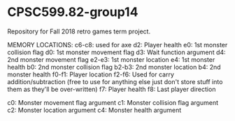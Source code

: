 # CPSC599.82-group14
Repository for Fall 2018 retro games term project.

MEMORY LOCATIONS:
c6-c8: used for axe 
d2: Player health
e0: 1st monster collision flag
d0: 1st monster movement flag
d3: Wait function argument
d4: 2nd monster movement flag
e2-e3: 1st monster location
e4: 1st monster health
b0: 2nd monster collision flag
b2-b3: 2nd monster location
b4: 2nd monster health
f0-f1: Player location
f2-f6: Used for carry addition/subtraction (free to use for anything else just don't store stuff into them as they'll be over-written)
f7: Player health
f8: Last player direction 


c0: Monster movement flag argument
c1: Monster collision flag argument
c2: Monster location argument
c4: Monster health argument
